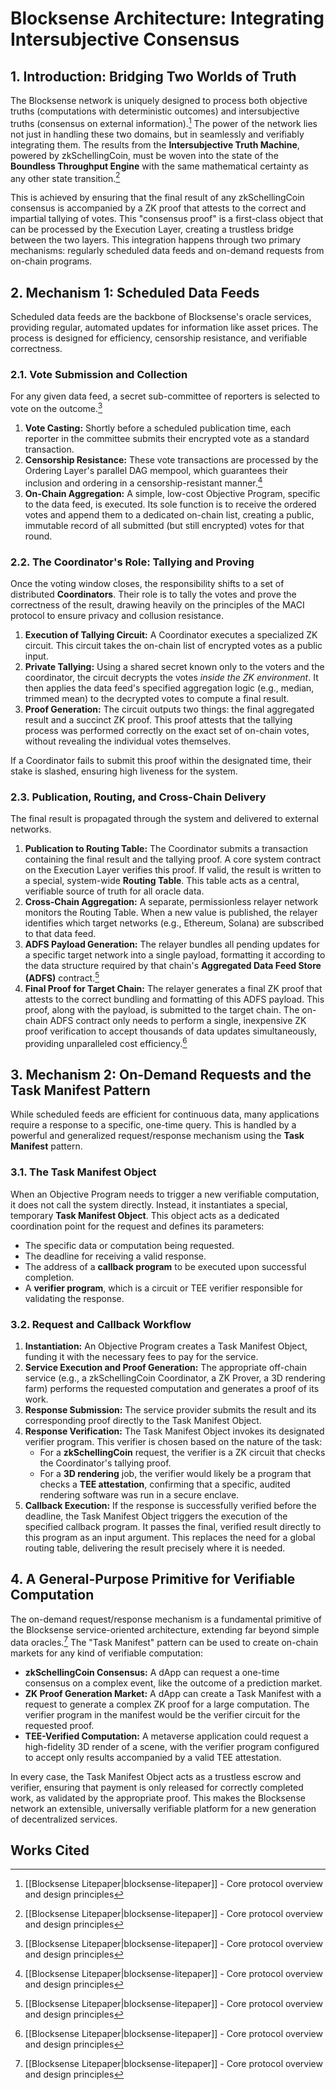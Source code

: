 # **Blocksense Architecture: Integrating Intersubjective Consensus**

## **1\. Introduction: Bridging Two Worlds of Truth**

The Blocksense network is uniquely designed to process both objective truths (computations with deterministic outcomes) and intersubjective truths (consensus on external information).[^1] The power of the network lies not just in handling these two domains, but in seamlessly and verifiably integrating them. The results from the **Intersubjective Truth Machine**, powered by zkSchellingCoin, must be woven into the state of the **Boundless Throughput Engine** with the same mathematical certainty as any other state transition.[^1]

This is achieved by ensuring that the final result of any zkSchellingCoin consensus is accompanied by a ZK proof that attests to the correct and impartial tallying of votes. This "consensus proof" is a first-class object that can be processed by the Execution Layer, creating a trustless bridge between the two layers. This integration happens through two primary mechanisms: regularly scheduled data feeds and on-demand requests from on-chain programs.

## **2\. Mechanism 1: Scheduled Data Feeds**

Scheduled data feeds are the backbone of Blocksense's oracle services, providing regular, automated updates for information like asset prices. The process is designed for efficiency, censorship resistance, and verifiable correctness.

### **2.1. Vote Submission and Collection**

For any given data feed, a secret sub-committee of reporters is selected to vote on the outcome.[^1]

1. **Vote Casting:** Shortly before a scheduled publication time, each reporter in the committee submits their encrypted vote as a standard transaction.
2. **Censorship Resistance:** These vote transactions are processed by the Ordering Layer's parallel DAG mempool, which guarantees their inclusion and ordering in a censorship-resistant manner.[^1]
3. **On-Chain Aggregation:** A simple, low-cost Objective Program, specific to the data feed, is executed. Its sole function is to receive the ordered votes and append them to a dedicated on-chain list, creating a public, immutable record of all submitted (but still encrypted) votes for that round.

### **2.2. The Coordinator's Role: Tallying and Proving**

Once the voting window closes, the responsibility shifts to a set of distributed **Coordinators**. Their role is to tally the votes and prove the correctness of the result, drawing heavily on the principles of the MACI protocol to ensure privacy and collusion resistance.

1. **Execution of Tallying Circuit:** A Coordinator executes a specialized ZK circuit. This circuit takes the on-chain list of encrypted votes as a public input.
2. **Private Tallying:** Using a shared secret known only to the voters and the coordinator, the circuit decrypts the votes _inside the ZK environment_. It then applies the data feed's specified aggregation logic (e.g., median, trimmed mean) to the decrypted votes to compute a final result.
3. **Proof Generation:** The circuit outputs two things: the final aggregated result and a succinct ZK proof. This proof attests that the tallying process was performed correctly on the exact set of on-chain votes, without revealing the individual votes themselves.

If a Coordinator fails to submit this proof within the designated time, their stake is slashed, ensuring high liveness for the system.

### **2.3. Publication, Routing, and Cross-Chain Delivery**

The final result is propagated through the system and delivered to external networks.

1. **Publication to Routing Table:** The Coordinator submits a transaction containing the final result and the tallying proof. A core system contract on the Execution Layer verifies this proof. If valid, the result is written to a special, system-wide **Routing Table**. This table acts as a central, verifiable source of truth for all oracle data.
2. **Cross-Chain Aggregation:** A separate, permissionless relayer network monitors the Routing Table. When a new value is published, the relayer identifies which target networks (e.g., Ethereum, Solana) are subscribed to that data feed.
3. **ADFS Payload Generation:** The relayer bundles all pending updates for a specific target network into a single payload, formatting it according to the data structure required by that chain's **Aggregated Data Feed Store (ADFS)** contract.[^1]
4. **Final Proof for Target Chain:** The relayer generates a final ZK proof that attests to the correct bundling and formatting of this ADFS payload. This proof, along with the payload, is submitted to the target chain. The on-chain ADFS contract only needs to perform a single, inexpensive ZK proof verification to accept thousands of data updates simultaneously, providing unparalleled cost efficiency.[^1]

## **3\. Mechanism 2: On-Demand Requests and the Task Manifest Pattern**

While scheduled feeds are efficient for continuous data, many applications require a response to a specific, one-time query. This is handled by a powerful and generalized request/response mechanism using the **Task Manifest** pattern.

### **3.1. The Task Manifest Object**

When an Objective Program needs to trigger a new verifiable computation, it does not call the system directly. Instead, it instantiates a special, temporary **Task Manifest Object**. This object acts as a dedicated coordination point for the request and defines its parameters:

- The specific data or computation being requested.
- The deadline for receiving a valid response.
- The address of a **callback program** to be executed upon successful completion.
- A **verifier program**, which is a circuit or TEE verifier responsible for validating the response.

### **3.2. Request and Callback Workflow**

1. **Instantiation:** An Objective Program creates a Task Manifest Object, funding it with the necessary fees to pay for the service.
2. **Service Execution and Proof Generation:** The appropriate off-chain service (e.g., a zkSchellingCoin Coordinator, a ZK Prover, a 3D rendering farm) performs the requested computation and generates a proof of its work.
3. **Response Submission:** The service provider submits the result and its corresponding proof directly to the Task Manifest Object.
4. **Response Verification:** The Task Manifest Object invokes its designated verifier program. This verifier is chosen based on the nature of the task:
   - For a **zkSchellingCoin** request, the verifier is a ZK circuit that checks the Coordinator's tallying proof.
   - For a **3D rendering** job, the verifier would likely be a program that checks a **TEE attestation**, confirming that a specific, audited rendering software was run in a secure enclave.
5. **Callback Execution:** If the response is successfully verified before the deadline, the Task Manifest Object triggers the execution of the specified callback program. It passes the final, verified result directly to this program as an input argument. This replaces the need for a global routing table, delivering the result precisely where it is needed.

## **4\. A General-Purpose Primitive for Verifiable Computation**

The on-demand request/response mechanism is a fundamental primitive of the Blocksense service-oriented architecture, extending far beyond simple data oracles.[^1] The "Task Manifest" pattern can be used to create on-chain markets for any kind of verifiable computation:

- **zkSchellingCoin Consensus:** A dApp can request a one-time consensus on a complex event, like the outcome of a prediction market.
- **ZK Proof Generation Market:** A dApp can create a Task Manifest with a request to generate a complex ZK proof for a large computation. The verifier program in the manifest would be the verifier circuit for the requested proof.
- **TEE-Verified Computation:** A metaverse application could request a high-fidelity 3D render of a scene, with the verifier program configured to accept only results accompanied by a valid TEE attestation.

In every case, the Task Manifest Object acts as a trustless escrow and verifier, ensuring that payment is only released for correctly completed work, as validated by the appropriate proof. This makes the Blocksense network an extensible, universally verifiable platform for a new generation of decentralized services.

## **Works Cited**

[^1]: [[Blocksense Litepaper|blocksense-litepaper]] - Core protocol overview and design principles
